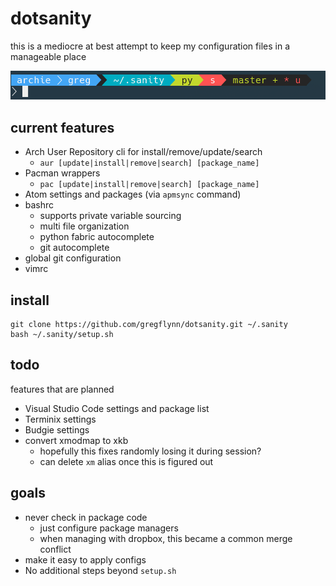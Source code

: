 # dotsanity
this is a mediocre at best attempt to keep my configuration files in a manageable place

![Image of dotsanity prompt](dotsanity.png)

## current features
* Arch User Repository cli for install/remove/update/search
  * `aur [update|install|remove|search] [package_name]`
* Pacman wrappers
  * `pac [update|install|remove|search] [package_name]`
* Atom settings and packages (via `apmsync` command)
* bashrc
  * supports private variable sourcing
  * multi file organization
  * python fabric autocomplete
  * git autocomplete
* global git configuration
* vimrc

## install
```
git clone https://github.com/gregflynn/dotsanity.git ~/.sanity
bash ~/.sanity/setup.sh
```

## todo
features that are planned
* Visual Studio Code settings and package list
* Terminix settings
* Budgie settings
* convert xmodmap to xkb
  * hopefully this fixes randomly losing it during session?
  * can delete `xm` alias once this is figured out

## goals
* never check in package code
  * just configure package managers
  * when managing with dropbox, this became a common merge conflict
* make it easy to apply configs
* No additional steps beyond `setup.sh`
